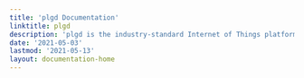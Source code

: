 ```yaml
---
title: 'plgd Documentation'
linktitle: plgd
description: 'plgd is the industry-standard Internet of Things platform with an emphasis on security, interoperability and resiliency.'
date: '2021-05-03'
lastmod: '2021-05-13'
layout: documentation-home
---
```

